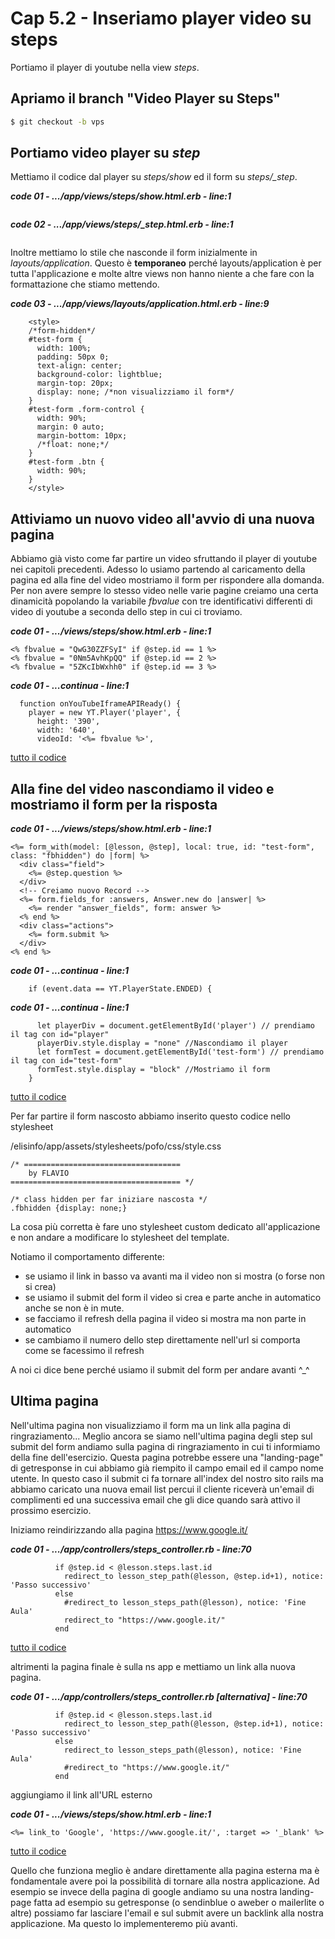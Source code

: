 # <a name="top"></a> Cap 5.2 - Inseriamo player video su steps

Portiamo il player di youtube nella view *steps*.



## Apriamo il branch "Video Player su Steps"

```bash
$ git checkout -b vps
```



## Portiamo video player su *step*

Mettiamo il codice dal player su *steps/show* ed il form su *steps/_step*.

***code 01 - .../app/views/steps/show.html.erb - line:1***

```html+erb

```


***code 02 - .../app/views/steps/_step.html.erb - line:1***

```html+erb

```

Inoltre mettiamo lo stile che nasconde il form inizialmente in *layouts/application*.
Questo è **temporaneo** perché layouts/application è per tutta l'applicazione e molte altre views non hanno niente a che fare con la formattazione che stiamo mettendo.

***code 03 - .../app/views/layouts/application.html.erb - line:9***

```html+erb
    <style>
    /*form-hidden*/
    #test-form {
      width: 100%;
      padding: 50px 0;
      text-align: center;
      background-color: lightblue;
      margin-top: 20px;
      display: none; /*non visualizziamo il form*/
    }
    #test-form .form-control {
      width: 90%;
      margin: 0 auto;
      margin-bottom: 10px;
      /*float: none;*/
    }
    #test-form .btn {
      width: 90%;
    }
    </style>
```











## Attiviamo un nuovo video all'avvio di una nuova pagina

Abbiamo già visto come far partire un video sfruttando il player di youtube nei capitoli precedenti.
Adesso lo usiamo partendo al caricamento della pagina ed alla fine del video mostriamo il form per rispondere alla domanda.
Per non avere sempre lo stesso video nelle varie pagine creiamo una certa dinamicità popolando la variabile *fbvalue* con tre identificativi differenti di video di youtube a seconda dello step in cui ci troviamo.

***code 01 - .../views/steps/show.html.erb - line:1***

```
<% fbvalue = "QwG30ZZFSyI" if @step.id == 1 %>
<% fbvalue = "0Nm5AvhKpQQ" if @step.id == 2 %>
<% fbvalue = "5ZKcIbWxhh0" if @step.id == 3 %>
```

***code 01 - ...continua - line:1***

```
  function onYouTubeIframeAPIReady() {
    player = new YT.Player('player', {
      height: '390',
      width: '640',
      videoId: '<%= fbvalue %>',
```

[tutto il codice](https://github.com/flaviobordonidev/leanpubabrandnewcms/blob/master/56-ubuntudream/04-step-show_video_with_events/01_02-controllers-mockups_controller.rb)



## Alla fine del video nascondiamo il video e mostriamo il form per la risposta

***code 01 - .../views/steps/show.html.erb - line:1***

```
<%= form_with(model: [@lesson, @step], local: true, id: "test-form", class: "fbhidden") do |form| %>
  <div class="field">
    <%= @step.question %>
  </div>
  <!-- Creiamo nuovo Record -->
  <%= form.fields_for :answers, Answer.new do |answer| %>
    <%= render "answer_fields", form: answer %>
  <% end %>
  <div class="actions">
    <%= form.submit %>
  </div>
<% end %>
```

***code 01 - ...continua - line:1***

```
    if (event.data == YT.PlayerState.ENDED) {          
```

***code 01 - ...continua - line:1***

```
      let playerDiv = document.getElementById('player') // prendiamo il tag con id="player"
      playerDiv.style.display = "none" //Nascondiamo il player
      let formTest = document.getElementById('test-form') // prendiamo il tag con id="test-form"
      formTest.style.display = "block" //Mostriamo il form
    }
```

[tutto il codice](https://github.com/flaviobordonidev/leanpubabrandnewcms/blob/master/56-ubuntudream/04-step-show_video_with_events/01_02-controllers-mockups_controller.rb)


Per far partire il form nascosto abbiamo inserito questo codice nello stylesheet

/elisinfo/app/assets/stylesheets/pofo/css/style.css

```
/* ===================================
    by FLAVIO
====================================== */

/* class hidden per far iniziare nascosta */
.fbhidden {display: none;}
```

La cosa più corretta è fare uno stylesheet custom dedicato all'applicazione e non andare a modificare lo stylesheet del template.





Notiamo il comportamento differente:

* se usiamo il link in basso va avanti ma il video non si mostra (o forse non si crea)
* se usiamo il submit del form il video si crea e parte anche in automatico anche se non è in mute.
* se facciamo il refresh della pagina il video si mostra ma non parte in automatico
* se cambiamo il numero dello step direttamente nell'url si comporta come se facessimo il refresh 

A noi ci dice bene perché usiamo il submit del form per andare avanti ^_^ 




## Ultima pagina

Nell'ultima pagina non visualizziamo il form ma un link alla pagina di ringraziamento...
Meglio ancora se siamo nell'ultima pagina degli step sul submit del form andiamo sulla pagina di ringraziamento in cui ti informiamo della fine dell'esercizio.
Questa pagina potrebbe essere una "landing-page" di getresponse in cui abbiamo già riempito il campo email ed il campo nome utente.
In questo caso il submit ci fa tornare all'index del nostro sito rails ma abbiamo caricato una nuova email list percui il cliente riceverà un'email di complimenti ed una successiva email che gli dice quando sarà attivo il prossimo esercizio.

Iniziamo reindirizzando alla pagina https://www.google.it/

***code 01 - .../app/controllers/steps_controller.rb - line:70***

```
          if @step.id < @lesson.steps.last.id
            redirect_to lesson_step_path(@lesson, @step.id+1), notice: 'Passo successivo'
          else
            #redirect_to lesson_steps_path(@lesson), notice: 'Fine Aula'
            redirect_to "https://www.google.it/"
          end
```

[tutto il codice](https://github.com/flaviobordonidev/leanpubabrandnewcms/blob/master/56-ubuntudream/04-step-show_video_with_events/01_02-controllers-mockups_controller.rb)


altrimenti la pagina finale è sulla ns app e mettiamo un link alla nuova pagina.

***code 01 - .../app/controllers/steps_controller.rb [alternativa] - line:70***

```
          if @step.id < @lesson.steps.last.id
            redirect_to lesson_step_path(@lesson, @step.id+1), notice: 'Passo successivo'
          else
            redirect_to lesson_steps_path(@lesson), notice: 'Fine Aula'
            #redirect_to "https://www.google.it/"
          end
```

aggiungiamo il link all'URL esterno

***code 01 - .../views/steps/show.html.erb - line:1***

```
<%= link_to 'Google', 'https://www.google.it/', :target => '_blank' %>
```

[tutto il codice](https://github.com/flaviobordonidev/leanpubabrandnewcms/blob/master/56-ubuntudream/04-step-show_video_with_events/01_02-controllers-mockups_controller.rb)

Quello che funziona meglio è andare direttamente alla pagina esterna ma è fondamentale avere poi la possibilità di tornare alla nostra applicazione.
Ad esempio se invece della pagina di google andiamo su una nostra landing-page fatta ad esempio su getresponse (o sendinblue o aweber o mailerlite o altre) possiamo far lasciare l'email e sul submit avere un backlink alla nostra applicazione.
Ma questo lo implementeremo più avanti.
